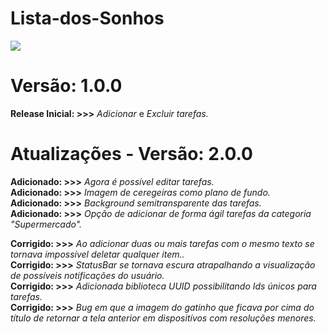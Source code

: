 ﻿# Lista-dos-Sonhos
<img src="https://t8ninho.com/static/media/ListadosSonhosApp.982474d82fa5772f4aab.png" />

# Versão: 1.0.0

**Release Inicial: >>>** *Adicionar* e *Excluir tarefas.*

# Atualizações - Versão: 2.0.0

**Adicionado: >>>** *Agora é possível editar tarefas.*<Br />
**Adicionado: >>>** *Imagem de ceregeiras como plano de fundo.*<Br />
**Adicionado: >>>** *Background semitransparente das tarefas.*<Br />
**Adicionado: >>>** *Opção de adicionar de forma ágil tarefas da categoria "Supermercado".*<Br />

**Corrigido: >>>** *Ao adicionar duas ou mais tarefas com o mesmo texto se tornava impossível deletar qualquer item..*<Br />
**Corrigido: >>>** *StatusBar se tornava escura atrapalhando a visualização de possíveis notificações do usuário.*<Br />
**Corrigido: >>>** *Adicionada biblioteca UUID possibilitando Ids únicos para tarefas.*<Br />
**Corrigido: >>>** *Bug em que a imagem do gatinho que ficava por cima do título de retornar a tela anterior em dispositívos com resoluções menores.*
